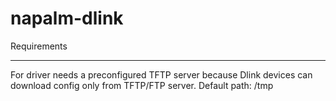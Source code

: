 # napalm-dlink
Requirements
************
For driver needs a preconfigured TFTP server because Dlink devices can download config only from TFTP/FTP server. 
Default path: /tmp